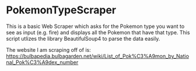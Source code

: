 # PokemonTypeScraper

This is a basic Web Scraper which asks for the Pokemon type you want to see as input (e.g. fire) and displays all the Pokemon that have that type. This script utlizes the library BeautifulSoup4 to parse the data easily.

The website I am scraping off of is: https://bulbapedia.bulbagarden.net/wiki/List_of_Pok%C3%A9mon_by_National_Pok%C3%A9dex_number

